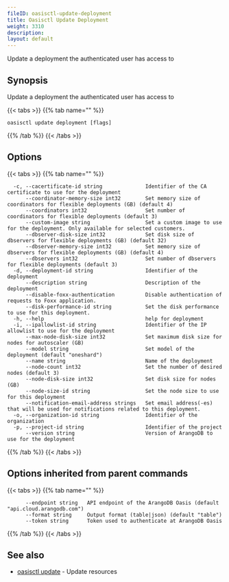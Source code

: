 ```yaml
---
fileID: oasisctl-update-deployment
title: Oasisctl Update Deployment
weight: 3310
description: 
layout: default
---
```

Update a deployment the authenticated user has access to

## Synopsis

Update a deployment the authenticated user has access to

{{< tabs >}}
{{% tab name="" %}}
```
oasisctl update deployment [flags]
```
{{% /tab %}}
{{< /tabs >}}

## Options

{{< tabs >}}
{{% tab name="" %}}
```
  -c, --cacertificate-id string              Identifier of the CA certificate to use for the deployment
      --coordinator-memory-size int32        Set memory size of coordinators for flexible deployments (GB) (default 4)
      --coordinators int32                   Set number of coordinators for flexible deployments (default 3)
      --custom-image string                  Set a custom image to use for the deployment. Only available for selected customers.
      --dbserver-disk-size int32             Set disk size of dbservers for flexible deployments (GB) (default 32)
      --dbserver-memory-size int32           Set memory size of dbservers for flexible deployments (GB) (default 4)
      --dbservers int32                      Set number of dbservers for flexible deployments (default 3)
  -d, --deployment-id string                 Identifier of the deployment
      --description string                   Description of the deployment
      --disable-foxx-authentication          Disable authentication of requests to Foxx application.
      --disk-performance-id string           Set the disk performance to use for this deployment.
  -h, --help                                 help for deployment
  -i, --ipallowlist-id string                Identifier of the IP allowlist to use for the deployment
      --max-node-disk-size int32             Set maximum disk size for nodes for autoscaler (GB)
      --model string                         Set model of the deployment (default "oneshard")
      --name string                          Name of the deployment
      --node-count int32                     Set the number of desired nodes (default 3)
      --node-disk-size int32                 Set disk size for nodes (GB)
      --node-size-id string                  Set the node size to use for this deployment
      --notification-email-address strings   Set email address(-es) that will be used for notifications related to this deployment.
  -o, --organization-id string               Identifier of the organization
  -p, --project-id string                    Identifier of the project
      --version string                       Version of ArangoDB to use for the deployment
```
{{% /tab %}}
{{< /tabs >}}

## Options inherited from parent commands

{{< tabs >}}
{{% tab name="" %}}
```
      --endpoint string   API endpoint of the ArangoDB Oasis (default "api.cloud.arangodb.com")
      --format string     Output format (table|json) (default "table")
      --token string      Token used to authenticate at ArangoDB Oasis
```
{{% /tab %}}
{{< /tabs >}}

## See also

* [oasisctl update]()	 - Update resources

